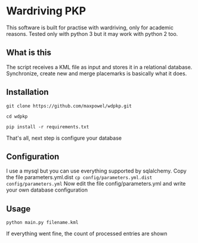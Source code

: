 Wardriving PKP
==============

This software is built for practise with wardriving, only for academic reasons.
Tested only with python 3 but it may work with python 2 too.

What is this
------------
The script receives a KML file as input and stores it in a relational database.
Synchronize, create new and merge placemarks is basically what it does.

Installation
------------
```git clone https://github.com/maxpowel/wdpkp.git```

```cd wdpkp```

```pip install -r requirements.txt```

That's all, next step is configure your database

Configuration
-------------
I use a mysql but you can use everything supported by sqlalchemy. Copy the file parameters.yml.dist
```cp config/parameters.yml.dist config/parameters.yml```
Now edit the file config/parameters.yml and write your own database configuration

Usage
-----
```python main.py filename.kml```

If everything went fine, the count of processed entries are shown